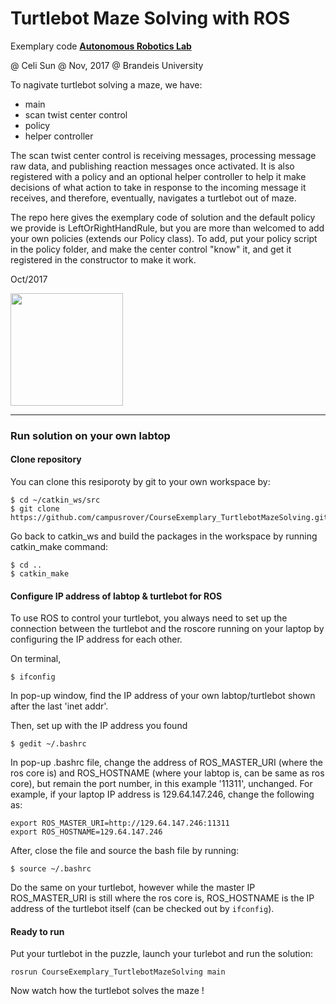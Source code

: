 # Turtlebot Maze Solving with ROS
Exemplary code **[Autonomous Robotics Lab](http://campusrover.org.s3-website-us-west-2.amazonaws.com)** 

@ Celi Sun  @ Nov, 2017  @ Brandeis University

To nagivate turtlebot solving a maze, we have: 

- main
- scan twist center control
- policy
- helper controller

The scan twist center control is receiving messages, processing message raw data, and publishing reaction messages once activated. It is also registered with a policy and an optional helper controller to help it make decisions of what action to take in response to the incoming message it receives, and therefore, eventually, navigates a turtlebot out of maze.

The repo here gives the exemplary code of solution and the default policy we provide is LeftOrRightHandRule, but you are more than welcomed to add your own policies (extends our Policy class). To add, put your policy script in the policy folder, and make the center control "know" it, and get it registered in the constructor to make it work.
 
Oct/2017

<img src="https://raw.githubusercontent.com/celisun/ROS_Turtlebot_Maze_Solving_task/master/src/tb3-LABEL.png" width="180"> 


****
### Run solution on your own labtop
#### Clone repository
You can clone this resiporoty by git to your own workspace by:
```
$ cd ~/catkin_ws/src
$ git clone https://github.com/campusrover/CourseExemplary_TurtlebotMazeSolving.git
```
Go back to catkin_ws and build the packages in the workspace by running catkin_make command:
```
$ cd ..
$ catkin_make
```
#### Configure IP address of labtop & turtlebot for ROS
To use ROS to control your turtlebot, you always need to set up the connection between the turtlebot and the roscore running on your laptop by configuring the IP address for each other. 

On terminal,
```
$ ifconfig
```
In pop-up window, find the IP address of your own labtop/turtlebot shown after the last 'inet addr'.

Then, set up with the IP address you found
```
$ gedit ~/.bashrc
```
In pop-up .bashrc file, change the address of ROS_MASTER_URI (where the ros core is) and ROS_HOSTNAME (where your labtop is, can be same as ros core), but remain the port number, in this example '11311', unchanged. For example, if your laptop IP address is 129.64.147.246, change the following as:
```
export ROS_MASTER_URI=http://129.64.147.246:11311
export ROS_HOSTNAME=129.64.147.246
```
After, close the file and source the bash file by running:
```
$ source ~/.bashrc
```
Do the same on your turtlebot, however while the master IP ROS_MASTER_URI is still where the ros core is, ROS_HOSTNAME is the IP address of the turtlebot itself (can be checked out by `ifconfig`).

#### Ready to run
Put your turtlebot in the puzzle, launch your turlebot and run the solution:
```
rosrun CourseExemplary_TurtlebotMazeSolving main
```
Now watch how the turtlebot solves the maze !
